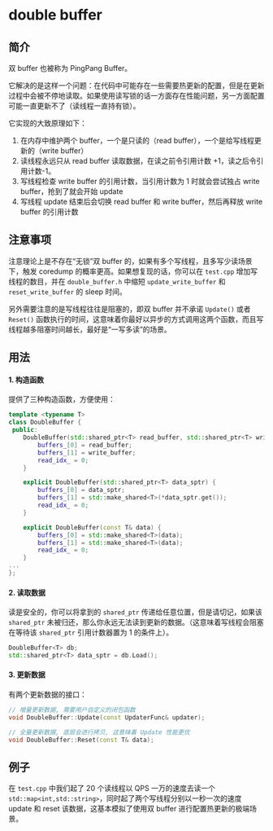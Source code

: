 # double buffer

## 简介

双 buffer 也被称为 PingPang Buffer。

它解决的是这样一个问题：在代码中可能存在一些需要热更新的配置，但是在更新过程中会被不停地读取。如果使用读写锁的话一方面存在性能问题，另一方面配置可能一直更新不了（读线程一直持有锁）。

它实现的大致原理如下：

1. 在内存中维护两个 buffer，一个是只读的（read buffer），一个是给写线程更新的（write buffer）
2. 读线程永远只从 read buffer 读取数据，在读之前令引用计数 +1，读之后令引用计数-1。
3. 写线程检查 write buffer 的引用计数，当引用计数为 1 时就会尝试独占 write buffer，抢到了就会开始 update
4. 写线程 update 结束后会切换 read buffer 和 write buffer，然后再释放 write buffer 的引用计数

## 注意事项

注意理论上是不存在“无锁”双 buffer 的，如果有多个写线程，且多写少读场景下，触发 coredump 的概率更高。如果想复现的话，你可以在 `test.cpp` 增加写线程的数目，并在 `double_buffer.h` 中缩短 `update_write_buffer` 和 `reset_write_buffer` 的 sleep 时间。

另外需要注意的是写线程往往是阻塞的，即双 buffer 并不承诺 `Update()` 或者 `Reset()` 函数执行的时间，这意味着你最好以异步的方式调用这两个函数，而且写线程越多阻塞时间越长，最好是“一写多读”的场景。

## 用法

#### 1. 构造函数

提供了三种构造函数，方便使用：

```c++
template <typename T>
class DoubleBuffer {
 public:
    DoubleBuffer(std::shared_ptr<T> read_buffer, std::shared_ptr<T> write_buffer) {
        buffers_[0] = read_buffer;
        buffers_[1] = write_buffer;
        read_idx_ = 0;
    }

    explicit DoubleBuffer(std::shared_ptr<T> data_sptr) {
        buffers_[0] = data_sptr;
        buffers_[1] = std::make_shared<T>(*data_sptr.get());
        read_idx_ = 0;
    }

    explicit DoubleBuffer(const T& data) {
        buffers_[0] = std::make_shared<T>(data);
        buffers_[1] = std::make_shared<T>(data);
        read_idx_ = 0;
    }
...
};
```

#### 2. 读取数据

读是安全的，你可以将拿到的 `shared_ptr` 传递给任意位置，但是请切记，如果该 `shared_ptr` 未被归还，那么你永远无法读到更新的数据。（这意味着写线程会阻塞在等待该 `shared_ptr` 引用计数器置为 1 的条件上）。

```c++
DoubleBuffer<T> db;
std::shared_ptr<T> data_sptr = db.Load();
```

#### 3. 更新数据

有两个更新数据的接口：

```c++
// 增量更新数据, 需要用户自定义的闭包函数
void DoubleBuffer::Update(const UpdaterFunc& updater);

// 全量更新数据, 底层会进行拷贝, 这意味着 Update 性能更优
void DoubleBuffer::Reset(const T& data);
```

## 例子

在 `test.cpp` 中我们起了 20 个读线程以 QPS 一万的速度去读一个 `std::map<int,std::string>`，同时起了两个写线程分别以一秒一次的速度 update 和 reset 该数据，这基本模拟了使用双 buffer 进行配置热更新的极端场景。